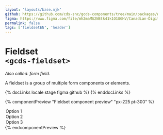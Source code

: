 ```yaml
---
layout: 'layouts/base.njk'
github: https://github.com/cds-snc/gcds-components/tree/main/packages/web/src/components/gcds-fieldset
figma: https://www.figma.com/file/mh2maMG2NBtk41k1O1UGHV/Canadian-Digital-Service%E2%80%A8---GC-Design-System?type=design&node-id=2328-7660&mode=design&t=qwNFRgCKhnoUtRXO-0
permalink: false
tags: ['fieldsetEN', 'header']
---
```


# Fieldset <br>`<gcds-fieldset>`

_Also called: form field._

A fieldset is a group of multiple form components or elements.

{% docLinks locale stage figma github %}
{% enddocLinks %}

{% componentPreview "Fieldset component preview" "px-225 pt-300" %}
<gcds-fieldset fieldset-id="fieldset" legend="Legend" hint="Hint / Example message.">
<gcds-input input-id="form-input" label="Input label" hint="Hint / Example message." size="6">
</gcds-input>
<gcds-select select-id="form-select" label="Select label" hint="Hint / Example message." default-value="Select option">

  <option value="option-1">Option 1</option>
  <option value="option-2">Option 2</option>
  <option value="option-3">Option 3</option>
</gcds-select>
</gcds-fieldset>
{% endcomponentPreview %}
